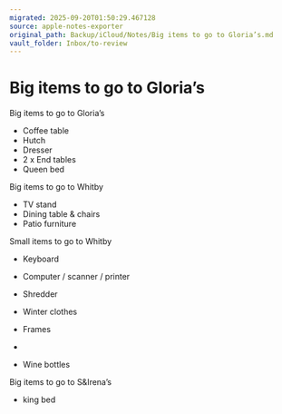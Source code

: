 ```yaml
---
migrated: 2025-09-20T01:50:29.467128
source: apple-notes-exporter
original_path: Backup/iCloud/Notes/Big items to go to Gloria’s.md
vault_folder: Inbox/to-review
---
```

# Big items to go to Gloria’s

Big items to go to Gloria’s
- Coffee table
- Hutch 
- Dresser
- 2 x End tables 
- Queen bed

Big items to go to Whitby
- TV stand
- Dining table & chairs 
- Patio furniture 

Small items to go to Whitby
- Keyboard
- Computer / scanner / printer 
- Shredder 
- Winter clothes
- Frames

- 

- Wine bottles 

Big items to go to S&Irena’s
- king bed


